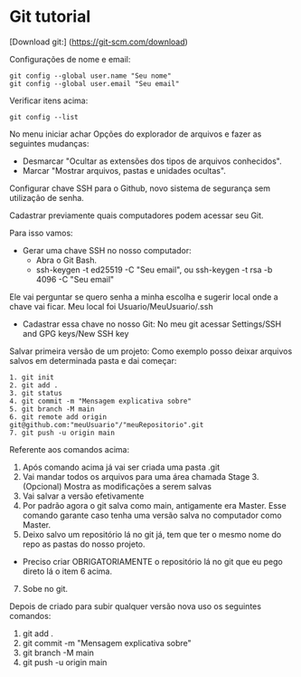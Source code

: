 # Git tutorial

[Download git:]
(https://git-scm.com/download)

Configurações de nome e email:
```
git config --global user.name "Seu nome"
git config --global user.email "Seu email"
```

Verificar itens acima:
```
git config --list
```

No menu iniciar achar Opções do explorador de arquivos e fazer as seguintes mudanças:
- Desmarcar "Ocultar as extensões dos tipos de arquivos conhecidos".
- Marcar "Mostrar arquivos, pastas e unidades ocultas".


Configurar chave SSH para o Github, novo sistema de segurança sem utilização de senha.

Cadastrar previamente quais computadores podem acessar seu Git.

Para isso vamos:
- Gerar uma chave SSH no nosso computador:
  - Abra o Git Bash.
  - ssh-keygen -t ed25519 -C "Seu email", ou ssh-keygen -t rsa -b 4096 -C "Seu email"
  
 Ele vai perguntar se quero senha a minha escolha e sugerir local onde a chave vai ficar.
    Meu local foi Usuario/MeuUsuario/.ssh
  
 - Cadastrar essa chave no nosso Git:
    No meu git acessar Settings/SSH and GPG keys/New SSH key
    
Salvar primeira versão de um projeto:
Como exemplo posso deixar arquivos salvos em determinada pasta e dai começar:
```
1. git init 
2. git add .
3. git status 
4. git commit -m "Mensagem explicativa sobre" 
5. git branch -M main 
6. git remote add origin git@github.com:"meuUsuario"/"meuRepositorio".git 
7. git push -u origin main
```

Referente aos comandos acima:

1. Após comando acima já vai ser criada uma pasta .git   
2. Vai mandar todos os arquivos para uma área chamada Stage
3.(Opcional) Mostra as modificações a serem salvas
4. Vai salvar a versão efetivamente
5. Por padrão agora o git salva como main, antigamente era Master. Esse comando garante caso tenha uma versão salva no computador como Master.
6. Deixo salvo um repositório lá no git já, tem que ter o mesmo nome do repo as pastas do nosso projeto.
  - Preciso criar OBRIGATORIAMENTE o repositório lá no git que eu pego direto lá o item 6 acima.
7. Sobe no git.


Depois de criado para subir qualquer versão nova uso os seguintes comandos:
1. git add .
2. git commit -m "Mensagem explicativa sobre" 
3. git branch -M main 
4. git push -u origin main
```
